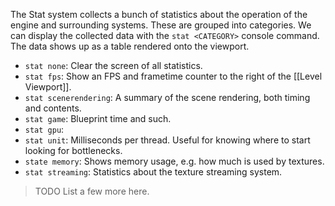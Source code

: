 The Stat system collects a bunch of statistics about the operation of the engine and surrounding systems.
These are grouped into categories.
We can display the collected data with the `stat <CATEGORY>` console command.
The data shows up as a table rendered onto the viewport.

- `stat none`: Clear the screen of all statistics.
- `stat fps`: Show an FPS and frametime counter to the right of the [[Level Viewport]].
- `stat scenerendering`: A summary of the scene rendering, both timing and contents.
- `stat game`: Blueprint time and such.
- `stat gpu`: 
- `stat unit`: Milliseconds per thread. Useful for knowing where to start looking for bottlenecks.
- `state memory`: Shows memory usage, e.g. how much is used by textures.
- `stat streaming`: Statistics about the texture streaming system.
> TODO List a few more here.

